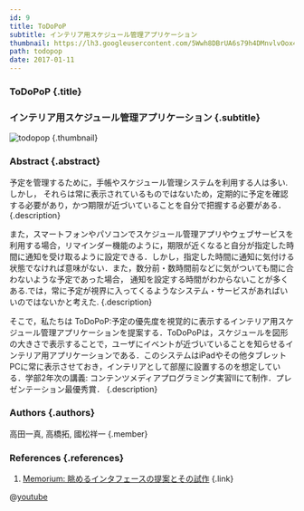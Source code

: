 ```yaml
---
id: 9
title: ToDoPoP
subtitle: インテリア用スケジュール管理アプリケーション
thumbnail: https://lh3.googleusercontent.com/5Wwh8DBrUA6s79h4DMnvlvOox4iAxQqLnDX-IY3F3agR9snA4Gg62XY6A169w9oPq5yDs24mrGyOPRl-ZeBTi-fp6RsExR4rxkYpI54RnxYVkXHjup7x_kg4XnxjrEHpMIJCFFEMNjoZhdiE9y0dIXBxXsqyRQ4Y8Qe1kRrNOK9w1OTiFGaxH1IysxJsry0MmyqOjlWABUWA7NJwSOGUIYwlwCeQJlFlbNNeMb63xn3hDy__z1UBjzEPNNUfrNUIvW1R0BhBhMG3ncx_UHgOfzJoSluN_Hkijahv9JPEiyWhfo5VL1jJXaGclMyDmSPDZm2fh0X1tV3b_N3ofoYNtcd8Er7Wt4LsKTHvYbjyy6ymh5cRQpSNQbgNSZdT9FPGPKPA0BYbKUodfNdOGV4lE-Q7IuYWbzIbLNyPYfs_HPT2dXkemPjJApQs-R5A9m57Jvkes8mVz-tVmAPersrVtPyWqa7B1cN-J6hcuVs5J-RjsxWZz7EYvTM_Uxn6YpSEE-jaLHPmceP97yzM_4D8VWhwt2Ov-uuAsXWcKfc3oiPUHBdKjge2UeVWJF51UhCoWcpPfYs1jCMveF3R2seUdePwt0L0E1ha22CWt9gY=w718-h404-rw
path: todopop
date: 2017-01-11
---
```


### ToDoPoP {.title}

### インテリア用スケジュール管理アプリケーション {.subtitle}

![todopop](https://lh3.googleusercontent.com/2puCxadrQN6kX7w8zIW72ZY78-_E1p77hth5qO0OgtTHfjZjnbVTeB5AojVIGjK_wbncUVP_6Yx-Uli7gWdA_lkc1cGI_tj5VmTjCn3P8kaS5E0cIP6y8fvFYKqY801zZgkXQvMKjEcRxUkFXmaIFsvLmFafsKmxzbe2hQFl-6LxkHHJbKCitD0G5huqcriNDETU_1lrvxIRcbEjb57V7hHqwqC_X-tx4Co7Fpt5Qm0d1HRwQhSXoHaqqHvhyeznnadUbse1T292bJcE8GFFS95vGv05oQ4r-C3_KePeGXsKJ9JBiY-17ZuWtEV5v1cZqAuqOhDSpEypNMBjxva9l452VT7hSw8RUr6TL7u1DTW7xP3S6PEXJbTk0wLmzG8DSplUFx8Y0YziEMisQv5d12MTOXUoeStPy9h8TFORoyJ_FyhBgunrHvf0CxRUOb-Eo0YPWcYf8XXIp7jS-m0YVxW5mfp_y-iJnoGuXWln8ydOvMqFtgTEdoRTrBfqpTy9nhksM-MG_5W8whANLZxZuzFVZ4oQxyIw7GfZpnOCNVNr7FDwnyNqoaDS5pI6kMg0PQqvA-hMya0Hnsjk4CqMFpdgkB6LxqDhvSohXAfO=w718-h404-rw "todopop") {.thumbnail}

### Abstract {.abstract}

予定を管理するために，手帳やスケジュール管理システムを利用する人は多い.しかし， それらは常に表示されているものではないため，定期的に予定を確認する必要があり，かつ期限が近づいていることを自分で把握する必要がある． {.description}

また，スマートフォンやパソコンでスケジュール管理アプリやウェブサービスを利用する場合，リマインダー機能のように，期限が近くなると自分が指定した時間に通知を受け取るように設定できる．しかし，指定した時間に通知に気付ける状態でなければ意味がない．また，数分前・数時間前などに気がついても間に合わないような予定であった場合， 通知を設定する時間がわからないことが多くある.では，常に予定が視界に入ってくるようなシステム・サービスがあればいいのではないかと考えた. {.description}

そこで，私たちは ToDoPoP:予定の優先度を視覚的に表示するインテリア用スケジュール管理アプリケーションを提案する．ToDoPoPは，スケジュールを図形の大きさで表示することで，ユーザにイベントが近づいていることを知らせるインテリア用アプリケーションである．このシステムはiPadやその他タブレットPCに常に表示させておき，インテリアとして部屋に設置するのを想定している．学部2年次の講義: コンテンツメディアプログラミング実習IIにて制作．プレゼンテーション最優秀賞． {.description}

### Authors {.authors}

高田一真, 高橋拓, 國松祥一 {.member}

### References {.references}

1. [Memorium: 眺めるインタフェースの提案とその試作](http://www.persistent.org/memorium.html) {.link}

@[youtube](ypdfsInxk-s)
